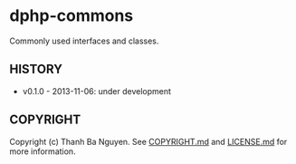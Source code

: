 dphp-commons
============
Commonly used interfaces and classes.


HISTORY
-------
* v0.1.0 - 2013-11-06: under development


COPYRIGHT
---------
Copyright (c) Thanh Ba Nguyen. See [COPYRIGHT.md](COPYRIGHT.md) and [LICENSE.md](LICENSE.md) for more information.
